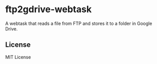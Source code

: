 # ftp2gdrive-webtask

A webtask that reads a file from FTP and stores it to a folder in Google Drive.


## License

MIT License
